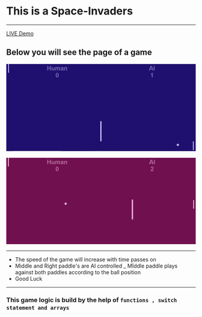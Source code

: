 # This is a Space-Invaders
---
[ LIVE  Demo](https://61a3b67f6ee84149c4e23b13--cranky-tereshkova-dcc3a2.netlify.app/)

## Below you will see the page of a game

![alt text](https://github.com/barisdevjs/Pong-game/blob/main/assets/screenshot1.jpg)

![alt text](https://github.com/barisdevjs/Pong-game/blob/main/assets/screenshot2.jpg)


---


- The speed of the game will increase with time passes on 
- Middle and Right paddle's are AI controlled
_ Mİddle paddle plays against both paddles according to the ball position
- Good Luck
---

### This game logic is build by the help of `functions , switch statement and arrays`
 
